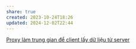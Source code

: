 ```yaml
---
share: true
created: 2023-10-24T18:26
updated: 2024-12-02T22:44
---
```

[Proxy làm trung gian để client lấy dữ liệu từ server](./Proxy%20l%C3%A0m%20trung%20gian%20%C4%91%E1%BB%83%20client%20l%E1%BA%A5y%20d%E1%BB%AF%20li%E1%BB%87u%20t%E1%BB%AB%20server.md) 
